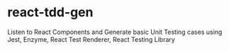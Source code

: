 # react-tdd-gen
Listen to React Components and Generate basic Unit Testing cases using Jest, Enzyme, React Test Renderer, React Testing Library
